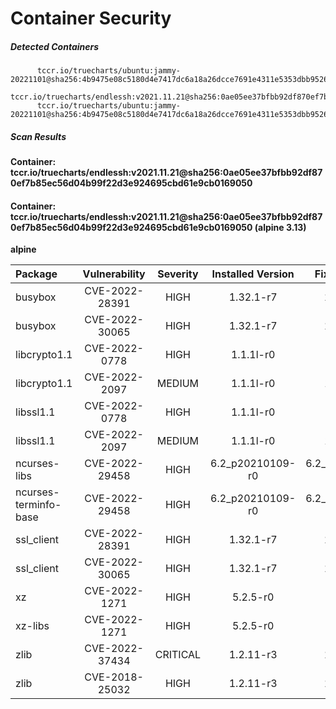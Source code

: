 # Container Security

##### Detected Containers

          tccr.io/truecharts/ubuntu:jammy-20221101@sha256:4b9475e08c5180d4e7417dc6a18a26dcce7691e4311e5353dbb952645c5ff43f
          tccr.io/truecharts/endlessh:v2021.11.21@sha256:0ae05ee37bfbb92df870ef7b85ec56d04b99f22d3e924695cbd61e9cb0169050
          tccr.io/truecharts/ubuntu:jammy-20221101@sha256:4b9475e08c5180d4e7417dc6a18a26dcce7691e4311e5353dbb952645c5ff43f

##### Scan Results

**Container: tccr.io/truecharts/endlessh:v2021.11.21@sha256:0ae05ee37bfbb92df870ef7b85ec56d04b99f22d3e924695cbd61e9cb0169050**

#### Container: tccr.io/truecharts/endlessh:v2021.11.21@sha256:0ae05ee37bfbb92df870ef7b85ec56d04b99f22d3e924695cbd61e9cb0169050 (alpine 3.13)
    

**alpine**

      
| Package         |    Vulnerability   |   Severity  |  Installed Version | Fixed Version |
|:----------------|:------------------:|:-----------:|:------------------:|:-------------:|
| busybox         |    CVE-2022-28391   |   HIGH  |  1.32.1-r7 | 1.32.1-r8 |
| busybox         |    CVE-2022-30065   |   HIGH  |  1.32.1-r7 | 1.32.1-r9 |
| libcrypto1.1         |    CVE-2022-0778   |   HIGH  |  1.1.1l-r0 | 1.1.1n-r0 |
| libcrypto1.1         |    CVE-2022-2097   |   MEDIUM  |  1.1.1l-r0 | 1.1.1q-r0 |
| libssl1.1         |    CVE-2022-0778   |   HIGH  |  1.1.1l-r0 | 1.1.1n-r0 |
| libssl1.1         |    CVE-2022-2097   |   MEDIUM  |  1.1.1l-r0 | 1.1.1q-r0 |
| ncurses-libs         |    CVE-2022-29458   |   HIGH  |  6.2_p20210109-r0 | 6.2_p20210109-r1 |
| ncurses-terminfo-base         |    CVE-2022-29458   |   HIGH  |  6.2_p20210109-r0 | 6.2_p20210109-r1 |
| ssl_client         |    CVE-2022-28391   |   HIGH  |  1.32.1-r7 | 1.32.1-r8 |
| ssl_client         |    CVE-2022-30065   |   HIGH  |  1.32.1-r7 | 1.32.1-r9 |
| xz         |    CVE-2022-1271   |   HIGH  |  5.2.5-r0 | 5.2.5-r1 |
| xz-libs         |    CVE-2022-1271   |   HIGH  |  5.2.5-r0 | 5.2.5-r1 |
| zlib         |    CVE-2022-37434   |   CRITICAL  |  1.2.11-r3 | 1.2.12-r2 |
| zlib         |    CVE-2018-25032   |   HIGH  |  1.2.11-r3 | 1.2.12-r0 |

